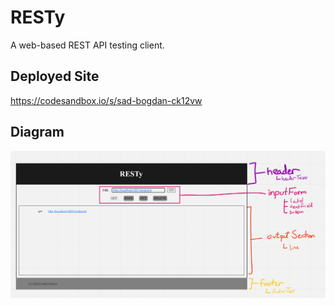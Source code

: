 # RESTy

A web-based REST API testing client.

## Deployed Site

https://codesandbox.io/s/sad-bogdan-ck12vw

## Diagram

![](/public/assets/uml.png)
